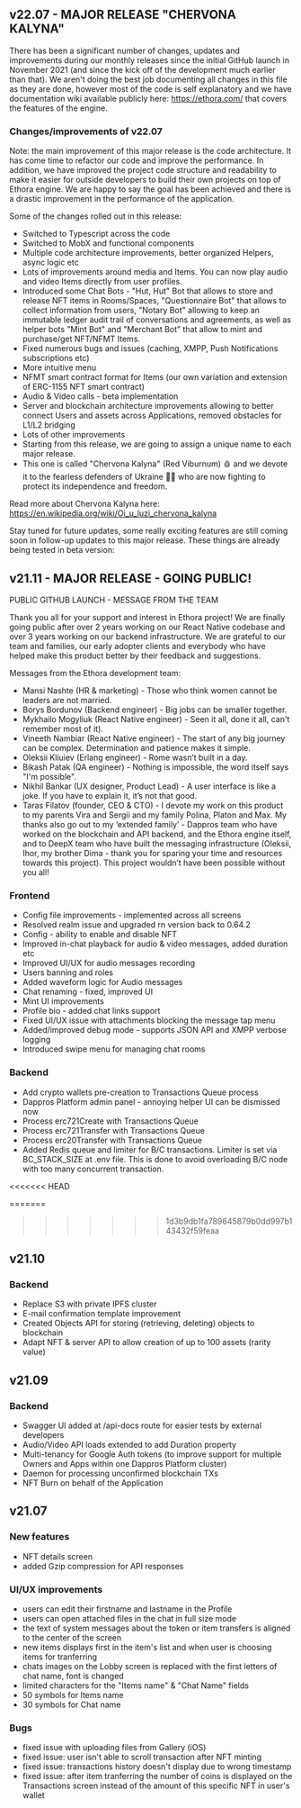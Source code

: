 ## v22.07 - MAJOR RELEASE "CHERVONA KALYNA" 

There has been a significant number of changes, updates and improvements during our monthly releases since the initial GitHub launch in November 2021 (and since the kick off of the development much earlier than that). We aren't doing the best job documenting all changes in this file as they are done, however most of the code is self explanatory and we have documentation wiki available publicly here: https://ethora.com/ that covers the features of the engine.

### Changes/improvements of v22.07
Note: the main improvement of this major release is the code architecture.
It has come time to refactor our code and improve the performance.
In addition, we have improved the project code structure and readability to make it easier for outside developers to build their own projects on top of Ethora engine.
We are happy to say the goal has been achieved and there is a drastic improvement in the performance of the application.

Some of the changes rolled out in this release:
* Switched to Typescript across the code
* Switched to MobX and functional components
* Multiple code architecture improvements, better organized Helpers, async logic etc
* Lots of improvements around media and Items. You can now play audio and video Items directly from user profiles.
* Introduced some Chat Bots - "Hut, Hut" Bot that allows to store and release NFT items in Rooms/Spaces, "Questionnaire Bot" that allows to collect information from users, "Notary Bot" allowing to keep an immutable ledger audit trail of conversations and agreements, as well as helper bots "Mint Bot" and "Merchant Bot" that allow to mint and purchase/get NFT/NFMT Items. 
* Fixed numerous bugs and issues (caching, XMPP, Push Notifications subscriptions etc)
* More intuitive menu
* NFMT smart contract format for Items (our own variation and extension of ERC-1155 NFT smart contract)
* Audio & Video calls - beta implementation
* Server and blockchain architecture improvements allowing to better connect Users and assets across Applications, removed obstacles for L1/L2 bridging
* Lots of other improvements
* Starting from this release, we are going to assign a unique name to each major release.
* This one is called "Chervona Kalyna" (Red Viburnum) 🩸 and we devote it to the fearless defenders of Ukraine 💛💙 who are now fighting to protect its independence and freedom.

Read more about Chervona Kalyna here: https://en.wikipedia.org/wiki/Oi_u_luzi_chervona_kalyna

Stay tuned for future updates, some really exciting features are still coming soon in follow-up updates to this major release.
These things are already being tested in beta version:


## v21.11 - MAJOR RELEASE - GOING PUBLIC!

PUBLIC GITHUB LAUNCH - MESSAGE FROM THE TEAM

Thank you all for your support and interest in Ethora project! We are finally going public after over 2 years working on our React Native codebase and over 3 years working on our backend infrastructure. We are grateful to our team and families, our early adopter clients and everybody who have helped make this product better by their feedback and suggestions.

Messages from the Ethora development team:

* Mansi Nashte (HR & marketing) - Those who think women cannot be leaders are not married.
* Borys Bordunov (Backend engineer) - Big jobs can be smaller together.
* Mykhailo Mogyliuk (React Native engineer) - Seen it all, done it all, can't remember most of it).
* Vineeth Nambiar (React Native engineer) - The start of any big journey can be complex. Determination and patience makes it simple.
* Oleksii Kliuiev (Erlang engineer) - Rome wasn’t built in a day.
* Bikash Patak (QA engineer) - Nothing is impossible, the word itself says "I'm possible".
* Nikhil Bankar (UX designer, Product Lead) - A user interface is like a joke. If you have to explain it, it’s not that good.
* Taras Filatov (founder, CEO & CTO) - I devote my work on this product to my parents Vira and Sergii and my family Polina, Platon and Max. My thanks also go out to my ‘extended family’ - Dappros team who have worked on the blockchain and API backend, and the Ethora engine itself, and to DeepX team who have built the messaging infrastructure (Oleksii, Ihor, my brother Dima - thank you for sparing your time and resources towards this project). This project wouldn’t have been possible without you all!

### Frontend
* Config file improvements - implemented across all screens
* Resolved realm issue and upgraded rn version back to 0.64.2
* Config - ability to enable and disable NFT
* Improved in-chat playback for audio & video messages, added duration etc
* Improved UI/UX for audio messages recording
* Users banning and roles 
* Added waveform logic for Audio messages
* Chat renaming - fixed, improved UI
* Mint UI improvements
* Profile bio - added chat links support
* Fixed UI/UX issue with attachments blocking the message tap menu
* Added/improved debug mode - supports JSON API and XMPP verbose logging
* Introduced swipe menu for managing chat rooms

### Backend
* Add crypto wallets pre-creation to Transactions Queue process
* Dappros Platform admin panel - annoying helper UI can be dismissed now 
* Process erc721Create with Transactions Queue
* Process erc721Transfer with Transactions Queue
* Process erc20Transfer with Transactions Queue
* Added Redis queue and limiter for B/C transactions. Limiter is set via BC_STACK_SIZE at .env file. This is done to avoid overloading B/C node with too many concurrent transaction. 

<<<<<<< HEAD

=======
>>>>>>> 1d3b9db1fa789645879b0dd997b143432f59feaa
## v21.10

### Backend
* Replace S3 with private IPFS cluster
* E-mail confirmation template improvement
* Created Objects API for storing (retrieving, deleting) objects to blockchain
* Adapt NFT & server API to allow creation of up to 100 assets (rarity value)


## v21.09

### Backend
* Swagger UI added at /api-docs route for easier tests by external developers
* Audio/Video API loads extended to add Duration property
* Multi-tenancy for Google Auth tokens (to improve support for multiple Owners and Apps within one Dappros Platform cluster)
* Daemon for processing unconfirmed blockchain TXs
* NFT Burn on behalf of the Application

## v21.07

### New features
* NFT details screen
* added Gzip compression for API responses

### UI/UX improvements
* users can edit their firstname and lastname in the Profile
* users can open attached files in the chat in full size mode
* the text of system messages about the token or item transfers is aligned to the center of the screen
* new items displays first in the item's list and when user is choosing items for tranferring
* chats images on the Lobby screen is replaced with the first letters of chat name, font is changed 
* limited characters for the "Items name" & "Chat Name" fields
* 50 symbols for Items name
* 30 symbols for Chat name

### Bugs
* fixed issue with uploading files from Gallery (iOS)
* fixed issue: user isn't able to scroll transaction after NFT minting
* fixed issue: transactions history doesn't display due to wrong timestamp
* fixed issue: after item tranferring the number of coins is displayed on the Transactions screen instead of the amount of this specific NFT in user's wallet
